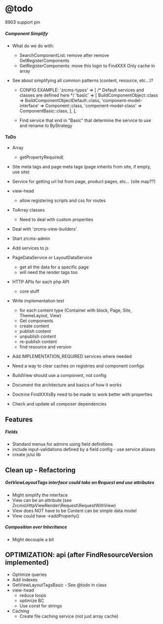 @todo
=====
8903 support pin

##### Component Simplify #####

- What do we do with: 
    - SearchComponentList: remove after remove GetRegisterComponents
    - GetRegisterComponents: move this login to FindXXX Only cache in array

- See about simplifying all common patterns (content, resource, etc...)?

    - CONFIG EXAMPLE:
        'zrcms-types' => [
            /* Default services and classes are defined here */
            'basic' => [
                BuildComponentObject::class => BuildComponentObjectDefault::class,
                'component-model-interface' => Component::class,
                'component-model-class' => ComponentBasic::class,
            ],
        ],
        
    - Find service that end in "Basic" that determine the service to use and rename to ByStrategy
    

#### ToDo ####

- Array
    - getPropertyRequired(

- Site meta tags and page meta tage (page inherits from site, if empty, use site)
- Service for getting url list from page, product pages, etc... (site map??)

- view-head
    - allow registering scripts and css for routes

- ToArray classes
    - Need to deal with custom properties


- Deal with 'zrcms-view-builders'
 
- Start zrcms-admin

- Add services to js

- PageDataService or LayoutDataService
    - get all the data for a specific page
    - will need the render tags too
      
- HTTP APIs for each php API
    - core stuff

- Write implementation test
    - for each content type (Container with block, Page, Site, ThemeLayout, View)
    - Get components
    - create content
    - publish content
    - unpublish content
    - re-publish content
    - find resource and version
    
- Add IMPLEMENTATION_REQUIRED services where needed 

- Need a way to clear caches on registries and component configs

- BuildView should use a component, not config
    
- Document the architecture and basics of how it works

- Doctrine FindXXXsBy need to be made to work better with properties
    
- Check and update all composer dependencies
    
Features
--------

##### Fields  #####

- Standard menus for admins using field definitions
- include input-validations defined by a field config - use service aliases
- create js/ui lib
    
Clean up - Refactoring
----------------------

##### GetViewLayoutTags interface could take on Request and use attributes #####

- Might simplify the interface
- View can be an attribute (see Zrcms\HttpViewRender\Request\RequestWithView)
- View does NOT have to be Content can be simple data model
- View could have ->addProperty()

##### Composition over Inheritance #####

- Might decouple a bit
    
    
OPTIMIZATION: api (after FindResourceVersion implemented)
---------------------------------------------------------

- Optimize queries
- Add indexes
- GetViewLayoutTagsBasic - See @todo in class
- view-head
    - reduce loops
    - optimize BC
    - Use const for strings
- Caching
    - Create file caching service (not just array cache)
